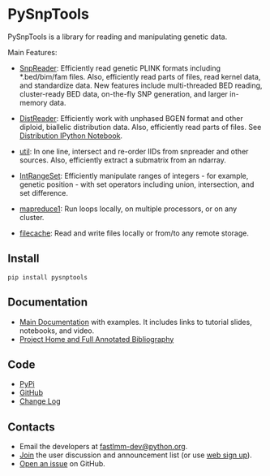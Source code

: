 PySnpTools
====================

PySnpTools is a library for reading and manipulating genetic data.

Main Features:

* [SnpReader](http://fastlmm.github.io/PySnpTools): Efficiently read genetic PLINK formats including \*.bed/bim/fam files.
          Also, efficiently read parts of files, read kernel data, and standardize data.
          New features include multi-threaded BED reading, cluster-ready BED data, on-the-fly SNP generation,
          and larger in-memory data.

* [DistReader](https://fastlmm.github.io/PySnpTools/#module-pysnptools.distreader): Efficiently work with
         unphased BGEN format and other diploid, biallelic distribution data.
          Also, efficiently read parts of files. See [Distribution IPython Notebook](https://nbviewer.jupyter.org/github/fastlmm/PySnpTools/blob/master/doc/ipynb/Dist.ipynb).

* [util](https://fastlmm.github.io/PySnpTools/#module-pysnptools.util): In one line, intersect and re-order IIDs from snpreader and other sources.
          Also, efficiently extract a submatrix from an ndarray.

* [IntRangeSet](https://fastlmm.github.io/PySnpTools/#util-intrangeset): Efficiently manipulate ranges of integers - for example, genetic position - with set operators including union, intersection, and set difference.

* [mapreduce1](https://fastlmm.github.io/PySnpTools/#module-pysnptools.util.mapreduce1): Run loops locally, on multiple processors, or on any cluster.

* [filecache](https://fastlmm.github.io/PySnpTools/#module-pysnptools.util.filecache):  Read and write files locally or from/to any remote storage.

Install
-------

    pip install pysnptools

Documentation
-------------

* [Main Documentation](http://fastlmm.github.io/PySnpTools/) with examples. It includes links to tutorial slides, notebooks, and video.
* [Project Home and Full Annotated Bibliography](https://fastlmm.github.io/)

Code
----

* [PyPi](https://pypi.org/project/pysnptools/)
* [GitHub](https://github.com/fastlmm/PySnpTools)
* [Change Log](CHANGELOG.md)

Contacts
--------

* Email the developers at <fastlmm-dev@python.org>.
* [Join](mailto:fastlmm-user-join@python.org?subject=Subscribe) the user discussion and announcement list (or use [web sign up](https://mail.python.org/mailman3/lists/fastlmm-user.python.org)).
* [Open an issue](https://github.com/fastlmm/PySnpTools/issues) on GitHub.
